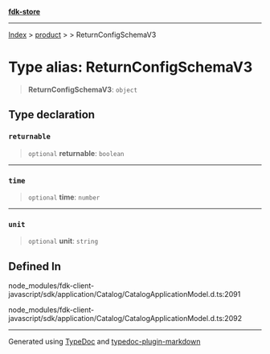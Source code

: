 [**fdk-store**](../../../README.md)
***

[Index](../../../API.md) > [product](../../README.md) > [<internal>](../README.md) > ReturnConfigSchemaV3

# Type alias: ReturnConfigSchemaV3

> **ReturnConfigSchemaV3**: `object`

## Type declaration

### `returnable`

> `optional` **returnable**: `boolean`

***

### `time`

> `optional` **time**: `number`

***

### `unit`

> `optional` **unit**: `string`

## Defined In

node\_modules/fdk-client-javascript/sdk/application/Catalog/CatalogApplicationModel.d.ts:2091

node\_modules/fdk-client-javascript/sdk/application/Catalog/CatalogApplicationModel.d.ts:2092

***
Generated using [TypeDoc](https://typedoc.org/) and [typedoc-plugin-markdown](https://www.npmjs.com/package/typedoc-plugin-markdown)
